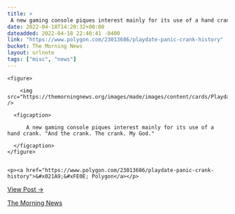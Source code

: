 ```yaml
---
title: > 
 A new gaming console piques interest mainly for its use of a hand crank. "And the crank. The crank. My God."
date: 2022-04-18T14:20:32+00:00
dateadded: 2022-04-18 22:40:41 -0400
link: "https://www.polygon.com/23013686/playdate-panic-crank-history"
bucket: The Morning News
layout: urlnote
tags: ["misc", "news"]
--- 
```




  
    
  

  
    <figure>
      
        <img src="https://themorningnews.org/images/made/images/content/cards/Playdate_hero_shot.78c70891ea4f_890_556_80.jpg" />
      
      <figcaption>
        
          A new gaming console piques interest mainly for its use of a hand crank. "And the crank. The crank. My God."
        
      </figcaption>
    </figure>

    
    <p><a href="https://www.polygon.com/23013686/playdate-panic-crank-history">&#x021A9;&#xFE0E; Polygon</a></p>
    
  
  <p><a href="https://themorningnews.org/p/a-new-gaming-console-piques-interest-mainly-for-its-use-of-a-hand-crank">View Post &rarr;</a></p>



 <!-- end excerpt --> 
<div class='bucket'><a class='internal-link' href='/buckets/the-morning-news'>The Morning News</a></div> 
